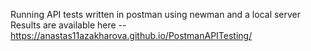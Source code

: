 Running API tests written in postman using newman and a local server
Results are available here -- https://anastas11azakharova.github.io/PostmanAPITesting/